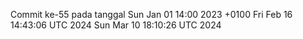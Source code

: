 Commit ke-55 pada tanggal Sun Jan 01 14:00 2023 +0100
Fri Feb 16 14:43:06 UTC 2024
Sun Mar 10 18:10:26 UTC 2024
